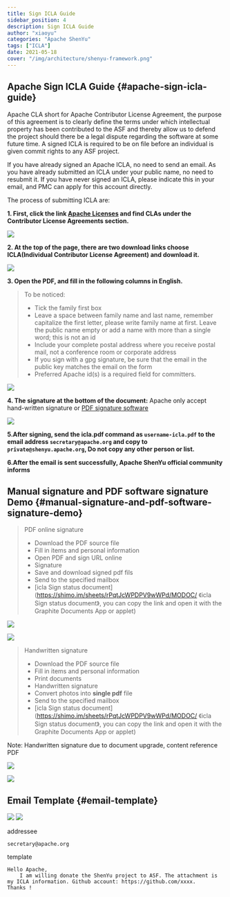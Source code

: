 ```yaml
---
title: Sign ICLA Guide
sidebar_position: 4
description: Sign ICLA Guide
author: "xiaoyu"
categories: "Apache ShenYu"
tags: ["ICLA"]
date: 2021-05-18
cover: "/img/architecture/shenyu-framework.png"
---
```


## Apache Sign ICLA Guide {#apache-sign-icla-guide}

Apache CLA short for Apache Contributor License Agreement, the purpose of this agreement is to clearly define the terms under which intellectual property has been contributed to the ASF and thereby allow us to defend the project should there be a legal dispute regarding the software at some future time.
A signed ICLA is required to be on file before an individual is given commit rights to any ASF project.

If you have already signed an Apache ICLA, no need to send an email. As you have already submitted an ICLA under your public name, no need to resubmit it. If you have never signed an ICLA, please indicate this in your email, and PMC can apply for this account directly.

The process of submitting ICLA are:

**1. First, click the link [Apache Licenses](https://www.apache.org/licenses/#clas) and find CLAs under the Contributor License Agreements section.**

![](/img/shenyu/icla/page_link_v2.0.png)

**2. At the top of the page, there are two download links choose ICLA(Individual Contributor License Agreement) and download it.**

![](/img/shenyu/icla/download_v2.0.png)

**3. Open the PDF, and fill in the following columns in English.**

> To be noticed:
>
> - Tick the family first box
> - Leave a space between family name and last name, remember capitalize the first letter, please write family name at first. Leave the public name empty or add a name with more than a single word; this is not an id
> - Include your complete postal address where you receive postal mail, not a conference room or corporate address
> - If you sign with a gpg signature, be sure that the email in the public key matches the email on the form
> - Preferred Apache id(s) is a required field for committers.

![](/img/shenyu/icla/write_info_v2.0.png)

**4. The signature at the bottom of the document:**
Apache only accept hand-written signature or [PDF signature software](https://pdf.yozocloud.cn/p/pdfaddsign)

![](/img/shenyu/icla/hand_write.png)

**5.After signing, send the icla.pdf command as `username-icla.pdf` to the email address `secretary@apache.org` and copy to `private@shenyu.apache.org`, Do not copy any other person or list.**

**6.After the email is sent successfully, Apache ShenYu official community informs**

## Manual signature and PDF software signature Demo {#manual-signature-and-pdf-software-signature-demo}

> PDF online signature
>
> - Download the PDF source file
> - Fill in items and personal information
> - Open PDF and sign URL online
> - Signature
> - Save and download signed pdf fils
> - Send to the specified mailbox
> - [icla Sign status document](https://shimo.im/sheets/rPqtJcWPDPV9wWPd/MODOC/ 《icla Sign status document》, you can copy the link and open it with the Graphite Documents App or applet)

![](/img/shenyu/icla/example_v2.0.png)

![](/img/shenyu/icla/pls_sign_v2.0.png)

> Handwritten signature
>
> - Download the PDF source file
> - Fill in items and personal information
> - Print documents
> - Handwritten signature
> - Convert photos into **single pdf** file
> - Send to the specified mailbox
> - [icla Sign status document](https://shimo.im/sheets/rPqtJcWPDPV9wWPd/MODOC/ 《icla Sign status document》, you can copy the link and open it with the Graphite Documents App or applet)

Note: Handwritten signature due to document upgrade, content reference PDF

![](/img/shenyu/icla/example_v2.0.png)

![](/img/shenyu/icla/pls_sign_v2.0.png)

## Email Template {#email-template}

![](/img/shenyu/icla/email_v2.0.png)
![](/img/shenyu/icla/email_template.png)

addressee

```
secretary@apache.org
```

template

```
Hello Apache,
    I am willing donate the ShenYu project to ASF. The attachment is my ICLA information. Github account: https://github.com/xxxx.
Thanks !
```
